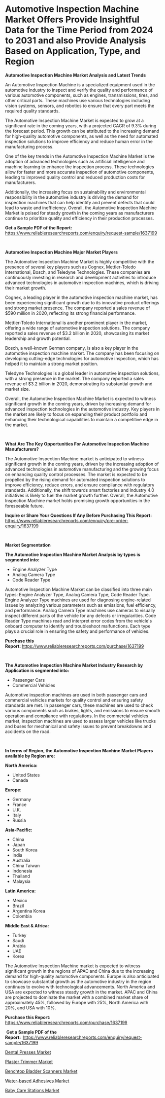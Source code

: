 <p><h1>Automotive Inspection Machine Market Offers Provide Insightful Data for the Time Period from 2024 to 2031 and also Provide Analysis Based on Application, Type, and Region</h1></p><p><strong>Automotive Inspection Machine Market Analysis and Latest Trends</strong></p>
<p><p>An Automotive Inspection Machine is a specialized equipment used in the automotive industry to inspect and verify the quality and performance of various automotive components, such as engines, transmissions, tires, and other critical parts. These machines use various technologies including vision systems, sensors, and robotics to ensure that every part meets the required quality standards.</p><p>The Automotive Inspection Machine Market is expected to grow at a significant rate in the coming years, with a projected CAGR of 9.3% during the forecast period. This growth can be attributed to the increasing demand for high-quality automotive components, as well as the need for automated inspection solutions to improve efficiency and reduce human error in the manufacturing process.</p><p>One of the key trends in the Automotive Inspection Machine Market is the adoption of advanced technologies such as artificial intelligence and machine learning to enhance the inspection process. These technologies allow for faster and more accurate inspection of automotive components, leading to improved quality control and reduced production costs for manufacturers.</p><p>Additionally, the increasing focus on sustainability and environmental responsibility in the automotive industry is driving the demand for inspection machines that can help identify and prevent defects that could lead to waste and inefficiency. Overall, the Automotive Inspection Machine Market is poised for steady growth in the coming years as manufacturers continue to prioritize quality and efficiency in their production processes.</p></p>
<p><strong>Get a Sample PDF of the Report:&nbsp;</strong> <a href="https://www.reliableresearchreports.com/enquiry/request-sample/1637199">https://www.reliableresearchreports.com/enquiry/request-sample/1637199</a></p>
<p>&nbsp;</p>
<p><strong>Automotive Inspection Machine Major Market Players</strong></p>
<p><p>The Automotive Inspection Machine Market is highly competitive with the presence of several key players such as Cognex, Mettler-Toledo International, Bosch, and Teledyne Technologies. These companies are continuously investing in research and development activities to introduce advanced technologies in automotive inspection machines, which is driving their market growth.</p><p>Cognex, a leading player in the automotive inspection machine market, has been experiencing significant growth due to its innovative product offerings and strong market presence. The company reported a sales revenue of $590 million in 2020, reflecting its strong financial performance.</p><p>Mettler-Toledo International is another prominent player in the market, offering a wide range of automotive inspection solutions. The company reported a sales revenue of $3.2 billion in 2020, showcasing its market leadership and growth potential.</p><p>Bosch, a well-known German company, is also a key player in the automotive inspection machine market. The company has been focusing on developing cutting-edge technologies for automotive inspection, which has helped it to maintain a strong market position.</p><p>Teledyne Technologies is a global leader in automotive inspection solutions, with a strong presence in the market. The company reported a sales revenue of $3.2 billion in 2020, demonstrating its substantial growth and market size.</p><p>Overall, the Automotive Inspection Machine Market is expected to witness significant growth in the coming years, driven by increasing demand for advanced inspection technologies in the automotive industry. Key players in the market are likely to focus on expanding their product portfolio and enhancing their technological capabilities to maintain a competitive edge in the market.</p></p>
<p>&nbsp;</p>
<p><strong>What Are The Key Opportunities For Automotive Inspection Machine Manufacturers?</strong></p>
<p><p>The Automotive Inspection Machine market is anticipated to witness significant growth in the coming years, driven by the increasing adoption of advanced technologies in automotive manufacturing and the growing focus on enhancing quality control processes. The market is expected to be propelled by the rising demand for automated inspection solutions to improve efficiency, reduce errors, and ensure compliance with regulatory standards. Additionally, the shift towards smart factories and Industry 4.0 initiatives is likely to fuel the market growth further. Overall, the Automotive Inspection Machine market holds promising growth opportunities in the foreseeable future.</p></p>
<p><strong>Inquire or Share Your Questions If Any Before Purchasing This Report:</strong> <a href="https://www.reliableresearchreports.com/enquiry/pre-order-enquiry/1637199">https://www.reliableresearchreports.com/enquiry/pre-order-enquiry/1637199</a></p>
<p>&nbsp;</p>
<p><strong>Market Segmentation</strong></p>
<p><strong>The Automotive Inspection Machine Market Analysis by types is segmented into:</strong></p>
<p><ul><li>Engine Analyzer Type</li><li>Analog Camera Type</li><li>Code Reader Type</li></ul></p>
<p><p>Automotive Inspection Machine Market can be classified into three main types: Engine Analyzer Type, Analog Camera Type, Code Reader Type. Engine Analyzer Type machines are used for diagnosing engine-related issues by analyzing various parameters such as emissions, fuel efficiency, and performance. Analog Camera Type machines use cameras to visually inspect different parts of the vehicle for any defects or irregularities. Code Reader Type machines read and interpret error codes from the vehicle's onboard computer to identify and troubleshoot malfunctions. Each type plays a crucial role in ensuring the safety and performance of vehicles.</p></p>
<p><strong>Purchase this Report:&nbsp;</strong><a href="https://www.reliableresearchreports.com/purchase/1637199">https://www.reliableresearchreports.com/purchase/1637199</a></p>
<p>&nbsp;</p>
<p><strong>The Automotive Inspection Machine Market Industry Research by Application is segmented into:</strong></p>
<p><ul><li>Passenger Cars</li><li>Commercial Vehicles</li></ul></p>
<p><p>Automotive inspection machines are used in both passenger cars and commercial vehicles markets for quality control and ensuring safety standards are met. In passenger cars, these machines are used to check various components such as brakes, lights, and emissions to ensure smooth operation and compliance with regulations. In the commercial vehicles market, inspection machines are used to assess larger vehicles like trucks and buses for mechanical and safety issues to prevent breakdowns and accidents on the road.</p></p>
<p>&nbsp;</p>
<p><strong>In terms of Region, the Automotive Inspection Machine Market Players available by Region are:</strong></p>
<p>
    <p> <strong> North America: </strong>
        <ul>
            <li>United States</li>
            <li>Canada</li>
        </ul>
        </p> 
    <p> <strong> Europe: </strong>
        <ul>
            <li>Germany</li>
            <li>France</li>
            <li>U.K.</li>
            <li>Italy</li>
            <li>Russia</li>
        </ul>
        </p> 
    <p> <strong> Asia-Pacific: </strong>
        <ul>
            <li>China</li>
            <li>Japan</li>
            <li>South Korea</li>
            <li>India</li>
            <li>Australia</li>
            <li>China Taiwan</li>
            <li>Indonesia</li>
            <li>Thailand</li>
            <li>Malaysia</li>
        </ul>
        </p> 
    <p> <strong> Latin America: </strong>
        <ul>
            <li>Mexico</li>
            <li>Brazil</li>
            <li>Argentina Korea</li>
            <li>Colombia</li>
        </ul>
        </p> 
    <p> <strong> Middle East & Africa: </strong>
        <ul>
            <li>Turkey</li>
            <li>Saudi</li>
            <li>Arabia</li>
            <li>UAE</li>
            <li>Korea</li>
        </ul>
    </p>
    </p>
<p><p>The Automotive Inspection Machine market is expected to witness significant growth in the regions of APAC and China due to the increasing demand for high-quality automotive components. Europe is also anticipated to showcase substantial growth as the automotive industry in the region continues to evolve with technological advancements. North America and USA are expected to witness steady growth in the market. APAC and China are projected to dominate the market with a combined market share of approximately 45%, followed by Europe with 25%, North America with 20%, and USA with 10%.</p></p>
<p><strong>Purchase this Report: </strong><a href="https://www.reliableresearchreports.com/purchase/1637199">https://www.reliableresearchreports.com/purchase/1637199</a></p>
<p>&nbsp;<strong>Get a Sample PDF of the Report:&nbsp;&nbsp;</strong><a href="https://www.reliableresearchreports.com/enquiry/request-sample/1637199">https://www.reliableresearchreports.com/enquiry/request-sample/1637199</a></p>
<p><strong></strong></p>
<p><p><a href="https://medium.com/@lomawitting/dental-presses-market-trends-forecast-and-competitive-analysis-to-2031-4500b4fde95c">Dental Presses Market</a></p><p><a href="https://medium.com/p/90e7d4eb4b8b/edit">Plaster Trimmer Market</a></p><p><a href="https://github.com/sonuprakash1/Market-Research-Report-List-1/blob/main/benchtop-bladder-scanners-market.md">Benchtop Bladder Scanners Market</a></p><p><a href="https://github.com/Whitneyboyettebo9kiw7yr13/Market-Research-Report-List-1/blob/main/water-based-adhesives-market.md">Water-based Adhesives Market</a></p><p><a href="https://issuu.com/reportprime-2/docs/baby-care-stations-market-size-2030.pptx">Baby Care Stations Market</a></p></p>